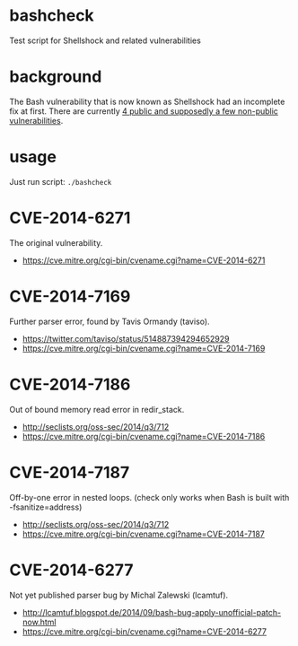bashcheck
=========

Test script for Shellshock and related vulnerabilities

background
==========

The Bash vulnerability that is now known as Shellshock had an incomplete
fix at first. There are currently [4 public and supposedly a few non-public
vulnerabilities](https://en.wikipedia.org/wiki/Shellshock_(software_bug)#Reported_vulnerabilities).

usage
=====

Just run script:
 `./bashcheck`

CVE-2014-6271
=============

The original vulnerability.

* https://cve.mitre.org/cgi-bin/cvename.cgi?name=CVE-2014-6271

CVE-2014-7169
=============

Further parser error, found by Tavis Ormandy (taviso).

* https://twitter.com/taviso/status/514887394294652929
* https://cve.mitre.org/cgi-bin/cvename.cgi?name=CVE-2014-7169

CVE-2014-7186
=============

Out of bound memory read error in redir_stack.

* http://seclists.org/oss-sec/2014/q3/712
* https://cve.mitre.org/cgi-bin/cvename.cgi?name=CVE-2014-7186

CVE-2014-7187
=============

Off-by-one error in nested loops.
(check only works when Bash is built with -fsanitize=address)

* http://seclists.org/oss-sec/2014/q3/712
* https://cve.mitre.org/cgi-bin/cvename.cgi?name=CVE-2014-7187

CVE-2014-6277
=============

Not yet published parser bug by Michal Zalewski (lcamtuf).

* http://lcamtuf.blogspot.de/2014/09/bash-bug-apply-unofficial-patch-now.html
* https://cve.mitre.org/cgi-bin/cvename.cgi?name=CVE-2014-6277
